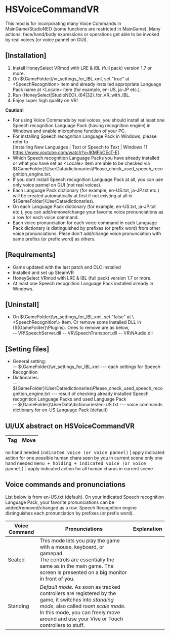 # HSVoiceCommandVR


This mod is for incorporating many Voice Commands in MainGame/StudioNEO (some functions are restricted in MainGame). 
Many actions, face/hand/body expressions or operations get able to be invoked by real voices (or voice pannel on GUI).


## [Installation]
1. Install HoneySelect VRmod with LRE & IBL (full pack) version 1.7 or more.
2. On ${GameFolder}/vr_settings_for_IBL.xml, set "true" at \<SpeechRecognition\> item and already installed appropriate Language Pack name at \<Locale\> item (for example, en-US, ja-JP etc.).
3. Run (HoneySelect|StudioNEO)_(64|32)_for_VR_with_IBL.
4. Enjoy super high quality on VR!

**Caution!** 
- For using Voice Commands by real voices, you should install at least one Speech recognition Language Pack (having recognition engine) in Windows and enable microphone function of your PC.
- For installing Speech recognition Language Pack in Windows, please refer to   
[Installing New Languages | Text or Speech to Text | Windows 11 https://www.youtube.com/watch?v=lKMFbOEcT-E]. 
- Which Speech recognition Language Packs you have already installed or what you have set as \<Locale\> item are able to be checked via ${GameFolder}\UserData\dictionaries\Please_check_used_speech_recognition_engine.txt.
- If you dont install Speech recognition Language Pack at all, you can use only voice pannel on GUI (not real voices).
- Each Language Pack dictionary (for example, en-US.txt, ja-JP.txt etc.) will be created automatically at first if not existing at all in ${GameFolder}\UserData\dictionaries\\. 
- On each Language Pack dictionary (for example, en-US.txt, ja-JP.txt etc.), you can add/remove/change your favorite voice pronunciations as a row for each voice command.
- Each voice pronunciation for each voice command in each Language Pack dictionary is distinguished by prefixes (or prefix word) from other voice pronunciations. Plese don't add/change voice pronunciation with same prefixs (or prefix word) as others.  

## [Requirements]
- Game updated with the last patch and DLC installed
- Installed and set up SteamVR
- HoneySelect VRmod with LRE & IBL (full pack) version 1.7 or more.
- At least one Speech recognition Language Pack installed already in Windows.

## [Uninstall]
- On ${GameFolder}\vr_settings_for_IBL.xml, set "false" at \<SpeechRecognition\> item.
Or remove some installed DLL in (${GameFolder}\Plugins\). Ones to remove are as below,  
-- VR\SpeechServer.dll
-- VR\SpeechTransport.dll
-- VR\NAudio.dll
  
## [Setting files]
- General setting:  
  -- ${GameFolder}\vr_settings_for_IBL.xml   --- each settings for Speech Recognition  
- Dictionaries:  
  -- ${GameFolder}\UserData\dictionaries\Please_check_used_speech_recognition_engine.txt     --- result of checking already installed Speech recognition Language Packs and used Language Pack  
  -- ${GameFolder}\UserData\dictionaries\en-US.txt    --- voice commands dictionary for en-US Language Pack (default)  


## UI/UX abstract on HSVoiceCommandVR
Tag      |  Move   | 
----     | ------  | 
no hand needed
<kbd>indicated voice (or voice pannel)</kbd> | apply indicated action for one possible human chara seen by you in current scene
only one hand needed
<kbd>menu + holding + indicated voice (or voice pannel)</kbd> | apply indicated action for all human charas in current scene



## Voice commands and pronunciations
List below is from en-US.txt (default). On your indicated Speech recognition Language Pack, your favorite pronunciations can be added/removed/changed as a row.
Speech Recognition engine distinguishes each pronunciation by prefixes (or prefix word).

| Voice Command        | Pronunciations       | Explanation |
| ----------- | ------------------- | -----|
| Seated      | This mode lets you play the game with a mouse, keyboard, or gamepad.<br />The controls are essentially the same as in the main game. The screen is presented on a big monitor in front of you. |
| Standing    | *Default mode.* As soon as tracked controllers are registered by the game, it switches into *standing mode*, also called *room scale mode*. In this mode, you can freely move around and use your Vive or Touch controllers to stuff. |


